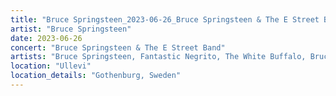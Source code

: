 ```yaml
---
title: "Bruce Springsteen_2023-06-26_Bruce Springsteen & The E Street Band"
artist: "Bruce Springsteen"
date: 2023-06-26
concert: "Bruce Springsteen & The E Street Band"
artists: "Bruce Springsteen, Fantastic Negrito, The White Buffalo, Bruce Springsteen & The E Street Band, Sam Fender"
location: "Ullevi"
location_details: "Gothenburg, Sweden"
---
```

